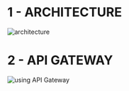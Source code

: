 # 1 - ARCHITECTURE 
![architecture](https://github.com/user-attachments/assets/a773f1bf-ed25-47af-9c55-a41376c0ab71)

# 2 - API GATEWAY
![using API Gateway ](https://github.com/user-attachments/assets/90bef78f-e15a-4518-8209-fcebe00cad5b)
